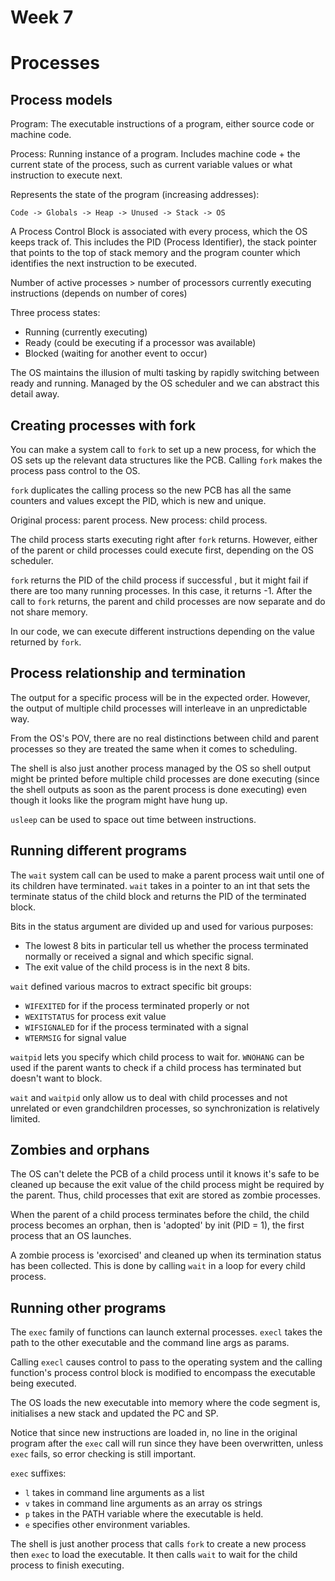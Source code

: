 # Week 7
# Processes
## Process models
Program: The executable instructions of a program, either source code or machine code.

Process: Running instance of a program. Includes machine code + the current state of the process, such as current variable values or what instruction to execute next.

Represents the state of the program (increasing addresses):
```
Code -> Globals -> Heap -> Unused -> Stack -> OS
```

A Process Control Block is associated with every process, which the OS keeps track of. This includes the PID (Process Identifier), the stack pointer that points to the top of stack memory and the program counter which identifies the next instruction to be executed.

Number of active processes > number of processors currently executing instructions (depends on number of cores)

Three process states:
- Running (currently executing)
- Ready (could be executing if a processor was available)
- Blocked (waiting for another event to occur)

The OS maintains the illusion of multi tasking by rapidly switching between ready and running. Managed by the OS scheduler and we can abstract this detail away.

## Creating processes with fork
You can make a system call to ``fork`` to set up a new process, for which the OS sets up the relevant data structures like the PCB. Calling ``fork`` makes the process pass control to the OS.

``fork`` duplicates the calling process so the new PCB has all the same counters and values except the PID, which is new and unique.

Original process: parent process.
New process: child process.

The child process starts executing right after ``fork`` returns. However, either of the parent or child processes could execute first, depending on the OS scheduler.

``fork`` returns the PID of the child process if successful , but it might fail if there are too many running processes. In this case, it returns -1. After the call to ``fork`` returns, the parent and child processes are now separate and do not share memory.

In our code, we can execute different instructions depending on the value returned by ``fork``.

## Process relationship and termination
The output for a specific process will be in the expected order. However, the output of multiple child processes will interleave in an unpredictable way.

From the OS's POV, there are no real distinctions between child and parent processes so they are treated the same when it comes to scheduling.

The shell is also just another process managed by the OS so shell output might be printed before multiple child processes are done executing (since the shell outputs as soon as the parent process is done executing) even though it looks like the program might have hung up.

``usleep`` can be used to space out time between instructions.

## Running different programs
The ``wait`` system call can be used to make a parent process wait until one of its children have terminated. ``wait`` takes in a pointer to an int that sets the terminate status of the child block and returns the PID of the terminated block.

Bits in the status argument are divided up and used for various purposes:
- The lowest 8 bits in particular tell us whether the process terminated normally or received a signal and which specific signal.
- The exit value of the child process is in the next 8 bits.

``wait`` defined various macros to extract specific bit groups:
- ``WIFEXITED`` for if the process terminated properly or not
- ``WEXITSTATUS`` for process exit value
- ``WIFSIGNALED`` for if the process terminated with a signal
- ``WTERMSIG`` for signal value

``waitpid`` lets you specify which child process to wait for. ``WNOHANG`` can be used if the parent wants to check if a child process has terminated but doesn't want to block.

``wait`` and ``waitpid`` only allow us to deal with child processes and not unrelated or even grandchildren processes, so synchronization is relatively limited.

## Zombies and orphans
The OS can't delete the PCB of a child process until it knows it's safe to be cleaned up because the exit value of the child process might be required by the parent. Thus, child processes that exit are stored as zombie processes.

When the parent of a child process terminates before the child, the child process becomes an orphan, then is 'adopted' by init (PID = 1), the first process that an OS launches.

A zombie process is 'exorcised' and cleaned up when its termination status has been collected. This is done by calling ``wait`` in a loop for every child process.

## Running other programs
The ``exec`` family of functions can launch external processes. ``execl`` takes the path to the other executable and the command line args as params.

Calling ``execl`` causes control to pass to the operating system and the calling function's process control block is modified to encompass the executable being executed.

The OS loads the new executable into memory where the code segment is, initialises a new stack and updated the PC and SP.

Notice that since new instructions are loaded in, no line in the original program after the ``exec`` call will run since they have been overwritten, unless `exec` fails, so error checking is still important.

``exec`` suffixes:
- `l` takes in command line arguments as a list
- `v` takes in command line arguments as an array os strings
- `p` takes in the PATH variable where the executable is held.
- `e` specifies other environment variables.

The shell is just another process that calls ``fork`` to create a new process then ``exec`` to load the executable. It then calls ``wait`` to wait for the child process to finish executing.